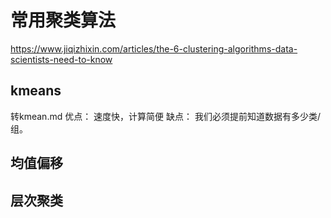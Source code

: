 # 常用聚类算法

https://www.jiqizhixin.com/articles/the-6-clustering-algorithms-data-scientists-need-to-know
## kmeans
转kmean.md
优点：
速度快，计算简便
缺点：
我们必须提前知道数据有多少类/组。
## 均值偏移

## 层次聚类

